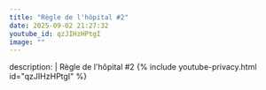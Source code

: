 ```yaml
---
title: "Règle de l'hôpital #2"
date: 2025-09-02 21:27:32 
youtube_id: qzJIHzHPtgI
image: ""
---
```

description: |
  Règle de l'hôpital #2
{% include youtube-privacy.html id="qzJIHzHPtgI" %}
